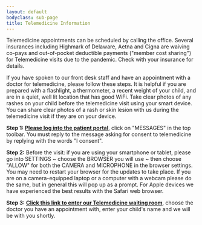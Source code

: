 ```yaml
---
layout: default
bodyclass: sub-page
title: Telemedicine Information
---
```

Telemedicine appointments can be scheduled by calling the office. Several insurances including Highmark of Delaware, Aetna and Cigna are waiving co-pays and out-of-pocket deductible payments ("member cost sharing") for Telemedicine visits due to the pandemic. Check with your insurance for details.

If you have spoken to our front desk staff and have an appointment with a doctor for telemedicine, please follow these steps. It is helpful if you are prepared with a flashlight, a thermometer, a recent weight of your child, and are in a quiet, well lit location that has good WiFi. Take clear photos of any rashes on your child before the telemedicine visit using your smart device. You can share clear photos of a rash or skin lesion with us during the telemedicine visit if they are on your device.

**Step 1:** **[Please log into the patient portal](https://17596.portal.athenahealth.com/)**, click on "MESSAGES" in the top toolbar. You must reply to the message asking for consent to telemedicine by replying with the words "I consent".

**Step 2:** Before the visit: if you are using your smartphone or tablet, please go into SETTINGS ~ choose the BROWSER you will use ~ then choose "ALLOW" for both the CAMERA and MICROPHONE in the browser settings. You may need to restart your browser for the updates to take place. If you are on a camera-equipped laptop or a computer with a webcam please do the same, but in general this will pop up as a prompt. For Apple devices we have experienced the best results with the Safari web browser.

**Step 3:** **[Click this link to enter our Telemedicine waiting room](https://firststatepeds.doxy.me)**, choose the doctor you have an appointment with, enter your child's name and we will be with you shortly.